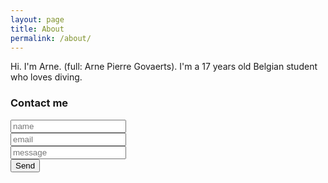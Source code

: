 ```yaml
---
layout: page
title: About
permalink: /about/
---
```


Hi. I'm Arne. (full: Arne Pierre Govaerts). I'm a 17 years old Belgian student who loves diving.

### Contact me

<form action="http://formspree.io/arne.govaerts@telenet.be" method="post" class="bootstrap-frm">
    <input type="text" name="name" placeholder="name"><br>
    <input type="email" name="_replyto" placeholder="email"><br>
    <input type="text" name="message" placeholder="message"><br>
    <input type="hidden" name="_subject" value="New submission!" />
    <input type="text" name="_gotcha" style="display:none" />
    <input type="submit" value="Send">
</form> 
